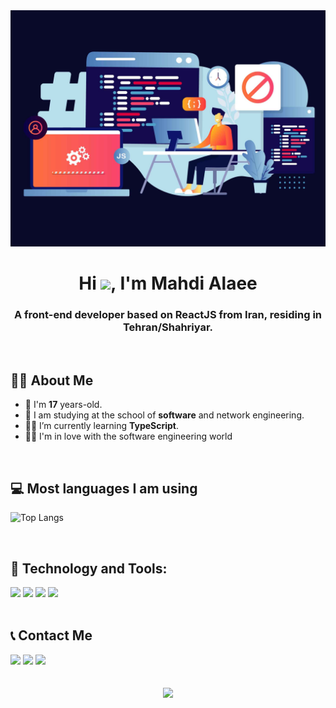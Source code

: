 <div align="center" href='#'>
<img style="width: 700px" src='https://github.com/Mahdi-Alaee/Mahdi-alaee/blob/main/Programmer-Illustration-Dark.jpg?raw=true' />
</div>

<h1 align="center">Hi <img src="https://raw.githubusercontent.com/MartinHeinz/MartinHeinz/master/wave.gif" width="30px">, I'm Mahdi Alaee</h1>

<h3 align='center'>A front-end developer based on ReactJS from Iran, residing in Tehran/Shahriyar.</h3>

<br />

## 🙋‍♂️ About Me

- 🌱 I'm **17** years-old.
- 👯 I am studying at the school of **software** and network engineering.
- 👨‍💻 I’m currently learning **TypeScript**.
- 🐱‍👤 I'm in love with the software engineering world



<br />

## 💻 Most languages I am using
![Top Langs](https://github-readme-stats.vercel.app/api/top-langs/?username=mahdi-alaee&hide_progress=true)

<br />

## 🚀 Technology and Tools:
<div>
    <a href='https://reactjs.org/' target="_blank"><img src="https://img.shields.io/badge/react-%2320232a.svg?style=for-the-badge&logo=react&logoColor=%2361DAFB" /></a>
    <a href='https://redux.js.org/' target="_blank"><img src="https://img.shields.io/badge/redux-%23593d88.svg?style=for-the-badge&logo=redux&logoColor=white" /></a>
    <a href='https://tailwindcss.com/' target="_blank"><img src="https://img.shields.io/badge/tailwindcss-%2338B2AC.svg?style=for-the-badge&logo=tailwind-css&logoColor=white" /></a>
    <a href='https://getbootstrap.com/' target="_blank"><img src="https://img.shields.io/badge/bootstrap-%238511FA.svg?style=for-the-badge&logo=bootstrap&logoColor=white" /></a>
</div>

<br />

## 📞 Contact Me
<div align='left'>
    <a href='https://instagram.com/lex_.fn' target="_blank"><img src="https://img.shields.io/badge/Instagram-%23E4405F.svg?style=for-the-badge&logo=Instagram&logoColor=white" /></a>
    <a href='https://t.me/mahdixxx' target="_blank"><img src="https://img.shields.io/badge/Telegram-2CA5E0?style=for-the-badge&logo=telegram&logoColor=white" /></a>
    <a href='http://mahdixxx.ineu.ir' target="_blank"><img height="28px" src="https://img.shields.io/badge/Website-757575?style=flat-square&logo=internetexplorer" /></a>
</div>

<br />
<br />

<div align='center'>
    <img src='https://komarev.com/ghpvc/?username=Mahdi-Alaee&color=blueviolet' />
</div>
